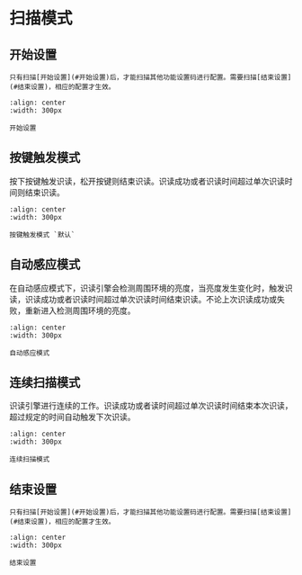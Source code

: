 # 扫描模式

## 开始设置

```{note}
只有扫描[开始设置](#开始设置)后，才能扫描其他功能设置码进行配置。需要扫描[结束设置](#结束设置)，相应的配置才生效。
```

```{figure} media/23SETUPE1.png
:align: center
:width: 300px

开始设置
```

## 按键触发模式
按下按键触发识读，松开按键则结束识读。识读成功或者识读时间超过单次识读时间则结束识读。


```{figure} media/40TRIGGERKEY5.png
:align: center
:width: 300px

按键触发模式 `默认`
```


## 自动感应模式
在自动感应模式下，识读引擎会检测周围环境的亮度，当亮度发生变化时，触发识读，识读成功或者识读时间超过单次识读时间结束识读。不论上次识读成功或失败，重新进入检测周围环境的亮度。

```{figure} media/40BRIGHTNESS1.png
:align: center
:width: 300px

自动感应模式
```

## 连续扫描模式
识读引擎进行连续的工作。识读成功或者读时间超过单次识读时间结束本次识读，超过规定的时间自动触发下次识读。

```{figure} media/40TRIGGEROFF6.png
:align: center
:width: 300px

连续扫描模式
```


## 结束设置

```{note}
只有扫描[开始设置](#开始设置)后，才能扫描其他功能设置码进行配置。需要扫描[结束设置](#结束设置)，相应的配置才生效。
```

```{figure} media/23SETUPE0.png
:align: center
:width: 300px

结束设置
```

